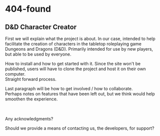 # 404-found
## D&D Character Creator

First we will explain what the project is about. In our case, intended to help facilitate the creation of characters in the tabletop roleplaying game Dungeons and Dragons (D&D).
Primarily intended for use by new players, but able to be used by everyone.

How to install and how to get started with it. Since the site won't be published, users will have to clone the project and host it on their own computer.<br>
Straight forward process.

Last paragraph will be how to get involved / how to collaborate.<br>
Perhaps notes on features that have been left out, but we think would help smoothen the experience.
<br>
<br>
<br>

Any acknowledgments? 

Should we provide a means of contacting us, the developers, for support?
